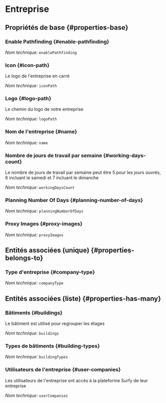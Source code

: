 # Entreprise
<!--- THIS FILE IS GENERATED PLEASE DO NOT EDIT IT DIRECTLY --->



<OH code="company"/>


## Propriétés de base {#properties-base}

### Enable Pathfinding {#enable-pathfinding}



*Nom technique:* ```enablePathfinding```
<PH code="company:enablePathfinding"/>

### Icon {#icon-path}

Le logo de l'entreprise en carré

*Nom technique:* ```iconPath```
<PH code="company:iconPath"/>

### Logo {#logo-path}

Le chemin du logo de votre entreprise

*Nom technique:* ```logoPath```
<PH code="company:logoPath"/>

### Nom de l'entreprise {#name}



*Nom technique:* ```name```
<PH code="company:name"/>

### Nombre de jours de travail par semaine {#working-days-count}

Le nombre de jours de travail par semaine peut être 5 pour les jours ouvrés, 6 incluant le samedi et 7 incluant le dimanche

*Nom technique:* ```workingDaysCount```
<PH code="company:workingDaysCount"/>

### Planning Number Of Days {#planning-number-of-days}



*Nom technique:* ```planningNumberOfDays```
<PH code="company:planningNumberOfDays"/>

### Proxy Images {#proxy-images}



*Nom technique:* ```proxyImages```
<PH code="company:proxyImages"/>


## Entités associées (unique) {#properties-belongs-to}

### Type d'entreprise {#company-type}



*Nom technique:* ```companyType```
<PH code="company:companyType"/>


## Entités associées (liste) {#properties-has-many}

### Bâtiments {#buildings}

Le bâtiment est utilisé pour regrouper les étages

*Nom technique:* ```buildings```
<PH code="company:buildings"/>

### Types de bâtiments {#building-types}



*Nom technique:* ```buildingTypes```
<PH code="company:buildingTypes"/>

### Utilisateurs de l'entreprise {#user-companies}

Les utilisateurs de l'entreprise ont accès à la plateforme Surfy de leur entreprise

*Nom technique:* ```userCompanies```
<PH code="company:userCompanies"/>




